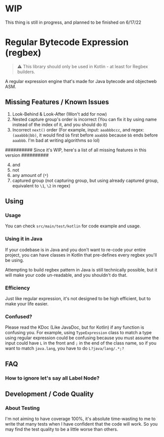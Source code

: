 # WIP
This thing is still in progress, and planned to be finished on 6/17/22
# Regular Bytecode Expression (regbex)

> ⚠️ This library should only be used in Kotlin - at least for Regbex builders.

A regular expression engine that's made for Java bytecode and objectweb ASM.


## Missing Features / Known Issues
1. Look-Behind & Look-After (Won't add for now)
2. Nested capture group's order is incorrect (You can fix it by using name instead of the index of it, and you should do it)
3. Incorrect `next()` order (For example, input: `aaabbbccc`, and regex: `(aaabbb|bb)`, it would find `bb` first before
`aaabbb` because `bb` ends before `aaabbb`. I'm bad at writing algorithms so lol)

########## Since it's WIP, here's a list of all missing features in this version ##########

4. and
5. not
6. any amount of (`*`)
7. captured group (not capturing group, but using already captured group, equivalent to `\1`, `\2` in regex)


## Using
### Usage
You can check `src/main/test/kotlin` for code example and usage.

### Using it in Java
If your codebase is in Java and you don't want to re-code your entire project, you can have classes in Kotlin that pre-defines
every regbex you'll be using.

Attempting to build regbex pattern in Java is still technically possible, but it will make your code un-readable, and 
you shouldn't do that.

### Efficiency
Just like regular expression, it's not designed to be high efficient, but to make your life easier.

### Confused?
Please read the KDoc (Like JavaDoc, but for Kotlin) if any function is confusing you. For example, using `TypeExpression`
class to match a type using regular expression could be confusing because you must assume the input could have `L` in
the front and `;` in the end of the class name, so if you want to match `java.lang`, you have to do `L?java/lang/.*;?`

## FAQ
### How to ignore let's say all Label Node?


## Development / Code Quality
### About Testing
I'm not aiming to have coverage 100%, it's absolute time-wasting to me to write that many tests when I have confident
that the code will work. So you may find the test quality to be a little worse than others.